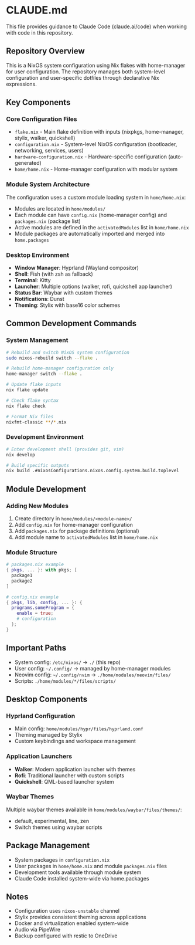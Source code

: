 # CLAUDE.md

This file provides guidance to Claude Code (claude.ai/code) when working with code in this repository.

## Repository Overview

This is a NixOS system configuration using Nix flakes with home-manager for user configuration. The repository manages both system-level configuration and user-specific dotfiles through declarative Nix expressions.

## Key Components

### Core Configuration Files
- `flake.nix` - Main flake definition with inputs (nixpkgs, home-manager, stylix, walker, quickshell)
- `configuration.nix` - System-level NixOS configuration (bootloader, networking, services, users)
- `hardware-configuration.nix` - Hardware-specific configuration (auto-generated)
- `home/home.nix` - Home-manager configuration with modular system

### Module System Architecture
The configuration uses a custom module loading system in `home/home.nix`:
- Modules are located in `home/modules/`
- Each module can have `config.nix` (home-manager config) and `packages.nix` (package list)
- Active modules are defined in the `activatedModules` list in `home/home.nix`
- Module packages are automatically imported and merged into `home.packages`

### Desktop Environment
- **Window Manager**: Hyprland (Wayland compositor)
- **Shell**: Fish (with zsh as fallback)
- **Terminal**: Kitty
- **Launcher**: Multiple options (walker, rofi, quickshell app launcher)
- **Status Bar**: Waybar with custom themes
- **Notifications**: Dunst
- **Theming**: Stylix with base16 color schemes

## Common Development Commands

### System Management
```bash
# Rebuild and switch NixOS system configuration
sudo nixos-rebuild switch --flake .

# Rebuild home-manager configuration only
home-manager switch --flake .

# Update flake inputs
nix flake update

# Check flake syntax
nix flake check

# Format Nix files
nixfmt-classic **/*.nix
```

### Development Environment
```bash
# Enter development shell (provides git, vim)
nix develop

# Build specific outputs
nix build .#nixosConfigurations.nixos.config.system.build.toplevel
```

## Module Development

### Adding New Modules
1. Create directory in `home/modules/<module-name>/`
2. Add `config.nix` for home-manager configuration
3. Add `packages.nix` for package definitions (optional)
4. Add module name to `activatedModules` list in `home/home.nix`

### Module Structure
```nix
# packages.nix example
{ pkgs, ... }: with pkgs; [
  package1
  package2
]

# config.nix example  
{ pkgs, lib, config, ... }: {
  programs.someProgram = {
    enable = true;
    # configuration
  };
}
```

## Important Paths
- System config: `/etc/nixos/` → `./` (this repo)
- User config: `~/.config/` → managed by home-manager modules
- Neovim config: `~/.config/nvim` → `./home/modules/neovim/files/`
- Scripts: `./home/modules/*/files/scripts/`

## Desktop Components

### Hyprland Configuration
- Main config: `home/modules/hypr/files/hyprland.conf`
- Theming managed by Stylix
- Custom keybindings and workspace management

### Application Launchers
- **Walker**: Modern application launcher with themes
- **Rofi**: Traditional launcher with custom scripts
- **Quickshell**: QML-based launcher system

### Waybar Themes
Multiple waybar themes available in `home/modules/waybar/files/themes/`:
- default, experimental, line, zen
- Switch themes using waybar scripts

## Package Management
- System packages in `configuration.nix`
- User packages in `home/home.nix` and module `packages.nix` files
- Development tools available through module system
- Claude Code installed system-wide via home.packages

## Notes
- Configuration uses `nixos-unstable` channel
- Stylix provides consistent theming across applications
- Docker and virtualization enabled system-wide
- Audio via PipeWire
- Backup configured with restic to OneDrive